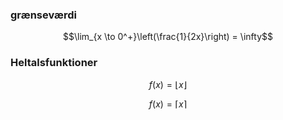 
### grænseværdi 
$$\lim_{x \to 0^+}\left(\frac{1}{2x}\right) = \infty$$


### Heltalsfunktioner

$$
f(x)=\lfloor x\rfloor
$$

$$
f(x)=\lceil x\rceil
$$